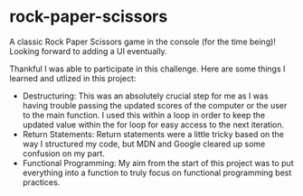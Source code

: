 # rock-paper-scissors
A classic Rock Paper Scissors game in the console (for the time being)! Looking forward to adding a UI eventually. 

Thankful I was able to participate in this challenge. Here are some things I learned and utlized in this project:

- Destructuring: This was an absolutely crucial step for me as I was having trouble passing the updated scores of the computer or the user to the main function. I used this within a loop in order to keep the updated value within the for loop for easy access to the next iteration. 
- Return Statements: Return statements were a little tricky based on the way I structured my code, but MDN and Google cleared up some confusion on my part. 
- Functional Programming: My aim from the start of this project was to put everything into a function to truly focus on functional programming best practices. 


